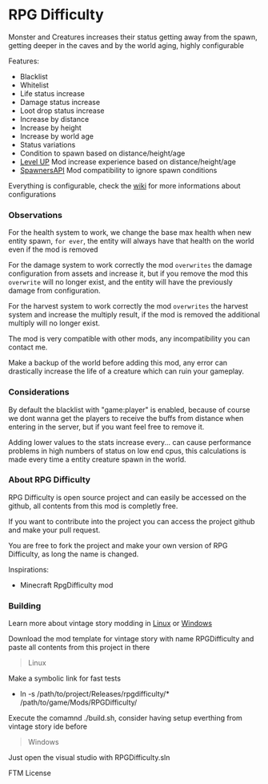 # RPG Difficulty
Monster and Creatures increases their status getting away from the spawn, getting deeper in the caves and by the world aging, highly configurable

Features:
- Blacklist
- Whitelist
- Life status increase
- Damage status increase
- Loot drop status increase
- Increase by distance
- Increase by height
- Increase by world age
- Status variations
- Condition to spawn based on distance/height/age
- [Level UP](https://mods.vintagestory.at/levelup) Mod increase experience based on distance/height/age
- [SpawnersAPI](https://mods.vintagestory.at/spawnersapi) Mod compatibility to ignore spawn conditions

Everything is configurable, check the [wiki](https://github.com/LeandroTheDev/rpg_difficulty/wiki) for more informations about configurations

### Observations
For the health system to work, we change the base max health when new entity spawn, ``for ever``, the  entity will always have that health on the world even if the mod is removed

For the damage system to work correctly the mod ``overwrites`` the damage configuration from assets and increase it, but if you remove the mod this ``overwrite`` will no longer exist, and the entity will have the previously damage from configuration.

For the harvest system to work correctly the mod ``overwrites`` the harvest system and increase the multiply result, if the mod is removed the additional multiply will no longer exist.

The mod is very compatible with other mods, any incompatibility you can contact me.

Make a backup of the world before adding this mod, any error can drastically increase the life of a creature which can ruin your gameplay.

### Considerations
By default the blacklist with "game:player" is enabled, because of course we dont wanna get the players to receive the buffs from distance when entering in the server, but if you want feel free to remove it.

Adding lower values to the stats increase every... can cause performance problems in high numbers of status on low end cpus, this calculations is made every time a entity creature spawn in the world.

### About RPG Difficulty
RPG Difficulty is open source project and can easily be accessed on the github, all contents from this mod is completly free.

If you want to contribute into the project you can access the project github and make your pull request.

You are free to fork the project and make your own version of RPG Difficulty, as long the name is changed.

Inspirations: 
- Minecraft RpgDifficulty mod

### Building
Learn more about vintage story modding in [Linux](https://github.com/LeandroTheDev/arch_linux/wiki/Games#vintage-story-modding) or [Windows](https://wiki.vintagestory.at/index.php/Modding:Setting_up_your_Development_Environment)

Download the mod template for vintage story with name RPGDifficulty and paste all contents from this project in there

> Linux

Make a symbolic link for fast tests
- ln -s /path/to/project/Releases/rpgdifficulty/* /path/to/game/Mods/RPGDifficulty/

Execute the comamnd ./build.sh, consider having setup everthing from vintage story ide before

> Windows

Just open the visual studio with RPGDifficulty.sln

FTM License
